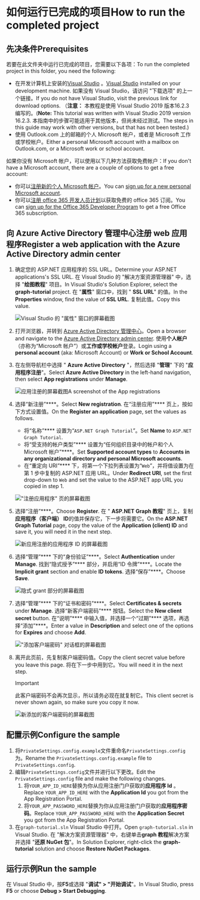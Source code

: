 # <a name="how-to-run-the-completed-project"></a><span data-ttu-id="44507-101">如何运行已完成的项目</span><span class="sxs-lookup"><span data-stu-id="44507-101">How to run the completed project</span></span>

## <a name="prerequisites"></a><span data-ttu-id="44507-102">先决条件</span><span class="sxs-lookup"><span data-stu-id="44507-102">Prerequisites</span></span>

<span data-ttu-id="44507-103">若要在此文件夹中运行已完成的项目，您需要以下各项：</span><span class="sxs-lookup"><span data-stu-id="44507-103">To run the completed project in this folder, you need the following:</span></span>

- <span data-ttu-id="44507-104">在开发计算机上安装的[Visual Studio](https://visualstudio.microsoft.com/vs/) 。</span><span class="sxs-lookup"><span data-stu-id="44507-104">[Visual Studio](https://visualstudio.microsoft.com/vs/) installed on your development machine.</span></span> <span data-ttu-id="44507-105">如果没有 Visual Studio，请访问 "下载选项" 的上一个链接。</span><span class="sxs-lookup"><span data-stu-id="44507-105">If you do not have Visual Studio, visit the previous link for download options.</span></span> <span data-ttu-id="44507-106">（**注意：** 本教程是使用 Visual Studio 2019 版本16.2.3 编写的。</span><span class="sxs-lookup"><span data-stu-id="44507-106">(**Note:** This tutorial was written with Visual Studio 2019 version 16.2.3.</span></span> <span data-ttu-id="44507-107">本指南中的步骤可能适用于其他版本，但尚未经过测试。</span><span class="sxs-lookup"><span data-stu-id="44507-107">The steps in this guide may work with other versions, but that has not been tested.)</span></span>
- <span data-ttu-id="44507-108">使用 Outlook.com 上的邮箱的个人 Microsoft 帐户，或者是 Microsoft 工作或学校帐户。</span><span class="sxs-lookup"><span data-stu-id="44507-108">Either a personal Microsoft account with a mailbox on Outlook.com, or a Microsoft work or school account.</span></span>

<span data-ttu-id="44507-109">如果你没有 Microsoft 帐户，可以使用以下几种方法获取免费帐户：</span><span class="sxs-lookup"><span data-stu-id="44507-109">If you don't have a Microsoft account, there are a couple of options to get a free account:</span></span>

- <span data-ttu-id="44507-110">你可以[注册新的个人 Microsoft 帐户](https://signup.live.com/signup?wa=wsignin1.0&rpsnv=12&ct=1454618383&rver=6.4.6456.0&wp=MBI_SSL_SHARED&wreply=https://mail.live.com/default.aspx&id=64855&cbcxt=mai&bk=1454618383&uiflavor=web&uaid=b213a65b4fdc484382b6622b3ecaa547&mkt=E-US&lc=1033&lic=1)。</span><span class="sxs-lookup"><span data-stu-id="44507-110">You can [sign up for a new personal Microsoft account](https://signup.live.com/signup?wa=wsignin1.0&rpsnv=12&ct=1454618383&rver=6.4.6456.0&wp=MBI_SSL_SHARED&wreply=https://mail.live.com/default.aspx&id=64855&cbcxt=mai&bk=1454618383&uiflavor=web&uaid=b213a65b4fdc484382b6622b3ecaa547&mkt=E-US&lc=1033&lic=1).</span></span>
- <span data-ttu-id="44507-111">你可以[注册 office 365 开发人员计划](https://developer.microsoft.com/office/dev-program)以获取免费的 office 365 订阅。</span><span class="sxs-lookup"><span data-stu-id="44507-111">You can [sign up for the Office 365 Developer Program](https://developer.microsoft.com/office/dev-program) to get a free Office 365 subscription.</span></span>

## <a name="register-a-web-application-with-the-azure-active-directory-admin-center"></a><span data-ttu-id="44507-112">向 Azure Active Directory 管理中心注册 web 应用程序</span><span class="sxs-lookup"><span data-stu-id="44507-112">Register a web application with the Azure Active Directory admin center</span></span>

1. <span data-ttu-id="44507-113">确定您的 ASP.NET 应用程序的 SSL URL。</span><span class="sxs-lookup"><span data-stu-id="44507-113">Determine your ASP.NET applications's SSL URL.</span></span> <span data-ttu-id="44507-114">在 Visual Studio 的 "解决方案资源管理器" 中，选择 "**绘图教程**" 项目。</span><span class="sxs-lookup"><span data-stu-id="44507-114">In Visual Studio's Solution Explorer, select the **graph-tutorial** project.</span></span> <span data-ttu-id="44507-115">在 "**属性**" 窗口中，找到 " **SSL URL**" 的值。</span><span class="sxs-lookup"><span data-stu-id="44507-115">In the **Properties** window, find the value of **SSL URL**.</span></span> <span data-ttu-id="44507-116">复制此值。</span><span class="sxs-lookup"><span data-stu-id="44507-116">Copy this value.</span></span>

    ![Visual Studio 的 "属性" 窗口的屏幕截图](/tutorial/images/vs-project-url.png)

1. <span data-ttu-id="44507-118">打开浏览器，并转到 [Azure Active Directory 管理中心](https://aad.portal.azure.com)。</span><span class="sxs-lookup"><span data-stu-id="44507-118">Open a browser and navigate to the [Azure Active Directory admin center](https://aad.portal.azure.com).</span></span> <span data-ttu-id="44507-119">使用**个人帐户**（亦称为“Microsoft 帐户”）或**工作或学校帐户**登录。</span><span class="sxs-lookup"><span data-stu-id="44507-119">Login using a **personal account** (aka: Microsoft Account) or **Work or School Account**.</span></span>

1. <span data-ttu-id="44507-120">在左侧导航栏中选择 " **Azure Active Directory** "，然后选择 "**管理**" 下的 "**应用程序注册**"。</span><span class="sxs-lookup"><span data-stu-id="44507-120">Select **Azure Active Directory** in the left-hand navigation, then select **App registrations** under **Manage**.</span></span>

    ![<span data-ttu-id="44507-121">应用注册的屏幕截图</span><span class="sxs-lookup"><span data-stu-id="44507-121">A screenshot of the App registrations</span></span> ](/tutorial/images/aad-portal-app-registrations.png)

1. <span data-ttu-id="44507-122">选择“新注册”\*\*\*\*。</span><span class="sxs-lookup"><span data-stu-id="44507-122">Select **New registration**.</span></span> <span data-ttu-id="44507-123">在“注册应用”\*\*\*\* 页上，按如下方式设置值。</span><span class="sxs-lookup"><span data-stu-id="44507-123">On the **Register an application** page, set the values as follows.</span></span>

    - <span data-ttu-id="44507-124">将“名称”\*\*\*\* 设置为“`ASP.NET Graph Tutorial`”。</span><span class="sxs-lookup"><span data-stu-id="44507-124">Set **Name** to `ASP.NET Graph Tutorial`.</span></span>
    - <span data-ttu-id="44507-125">将“受支持的帐户类型”\*\*\*\* 设置为“任何组织目录中的帐户和个人 Microsoft 帐户”\*\*\*\*。</span><span class="sxs-lookup"><span data-stu-id="44507-125">Set **Supported account types** to **Accounts in any organizational directory and personal Microsoft accounts**.</span></span>
    - <span data-ttu-id="44507-126">在“重定向 URI”\*\*\*\* 下，将第一个下拉列表设置为“`Web`”，并将值设置为在第 1 步中复制的 ASP.NET 应用 URL。</span><span class="sxs-lookup"><span data-stu-id="44507-126">Under **Redirect URI**, set the first drop-down to `Web` and set the value to the ASP.NET app URL you copied in step 1.</span></span>

    !["注册应用程序" 页的屏幕截图](/tutorial/images/aad-register-an-app.png)

1. <span data-ttu-id="44507-128">选择“注册”\*\*\*\*。</span><span class="sxs-lookup"><span data-stu-id="44507-128">Choose **Register**.</span></span> <span data-ttu-id="44507-129">在 " **ASP.NET Graph 教程**" 页上，复制**应用程序（客户端） ID**的值并保存它，下一步将需要它。</span><span class="sxs-lookup"><span data-stu-id="44507-129">On the **ASP.NET Graph Tutorial** page, copy the value of the **Application (client) ID** and save it, you will need it in the next step.</span></span>

    ![新应用注册的应用程序 ID 的屏幕截图](/tutorial/images/aad-application-id.png)

1. <span data-ttu-id="44507-131">选择“管理”\*\*\*\* 下的“身份验证”\*\*\*\*。</span><span class="sxs-lookup"><span data-stu-id="44507-131">Select **Authentication** under **Manage**.</span></span> <span data-ttu-id="44507-132">找到“隐式授予”\*\*\*\* 部分，并启用“ID 令牌”\*\*\*\*。</span><span class="sxs-lookup"><span data-stu-id="44507-132">Locate the **Implicit grant** section and enable **ID tokens**.</span></span> <span data-ttu-id="44507-133">选择“保存”\*\*\*\*。</span><span class="sxs-lookup"><span data-stu-id="44507-133">Choose **Save**.</span></span>

    ![隐式 grant 部分的屏幕截图](/tutorial/images/aad-implicit-grant.png)

1. <span data-ttu-id="44507-135">选择“管理”\*\*\*\* 下的“证书和密码”\*\*\*\*。</span><span class="sxs-lookup"><span data-stu-id="44507-135">Select **Certificates & secrets** under **Manage**.</span></span> <span data-ttu-id="44507-136">选择“新客户端密码”\*\*\*\* 按钮。</span><span class="sxs-lookup"><span data-stu-id="44507-136">Select the **New client secret** button.</span></span> <span data-ttu-id="44507-137">在“说明”\*\*\*\* 中输入值，并选择一个“过期”\*\*\*\* 选项，再选择“添加”\*\*\*\*。</span><span class="sxs-lookup"><span data-stu-id="44507-137">Enter a value in **Description** and select one of the options for **Expires** and choose **Add**.</span></span>

    !["添加客户端密码" 对话框的屏幕截图](/tutorial/images/aad-new-client-secret.png)

1. <span data-ttu-id="44507-139">离开此页前，先复制客户端密码值。</span><span class="sxs-lookup"><span data-stu-id="44507-139">Copy the client secret value before you leave this page.</span></span> <span data-ttu-id="44507-140">将在下一步中用到它。</span><span class="sxs-lookup"><span data-stu-id="44507-140">You will need it in the next step.</span></span>

    > [!IMPORTANT]
    > <span data-ttu-id="44507-141">此客户端密码不会再次显示，所以请务必现在就复制它。</span><span class="sxs-lookup"><span data-stu-id="44507-141">This client secret is never shown again, so make sure you copy it now.</span></span>

    ![新添加的客户端密码的屏幕截图](/tutorial/images/aad-copy-client-secret.png)

## <a name="configure-the-sample"></a><span data-ttu-id="44507-143">配置示例</span><span class="sxs-lookup"><span data-stu-id="44507-143">Configure the sample</span></span>

1. <span data-ttu-id="44507-144">将`PrivateSettings.config.example`文件重命名`PrivateSettings.config`为。</span><span class="sxs-lookup"><span data-stu-id="44507-144">Rename the `PrivateSettings.config.example` file to `PrivateSettings.config`.</span></span>
1. <span data-ttu-id="44507-145">编辑`PrivateSettings.config`文件并进行以下更改。</span><span class="sxs-lookup"><span data-stu-id="44507-145">Edit the `PrivateSettings.config` file and make the following changes.</span></span>
    1. <span data-ttu-id="44507-146">将`YOUR_APP_ID_HERE`替换为你从应用注册门户获取的**应用程序 Id** 。</span><span class="sxs-lookup"><span data-stu-id="44507-146">Replace `YOUR_APP_ID_HERE` with the **Application Id** you got from the App Registration Portal.</span></span>
    1. <span data-ttu-id="44507-147">将`YOUR_APP_PASSWORD_HERE`替换为你从应用注册门户获取的**应用程序密码**。</span><span class="sxs-lookup"><span data-stu-id="44507-147">Replace `YOUR_APP_PASSWORD_HERE` with the **Application Secret** you got from the App Registration Portal.</span></span>
1. <span data-ttu-id="44507-148">在`graph-tutorial.sln` Visual Studio 中打开。</span><span class="sxs-lookup"><span data-stu-id="44507-148">Open `graph-tutorial.sln` in Visual Studio.</span></span> <span data-ttu-id="44507-149">在 "解决方案资源管理器" 中，右键单击**graph 教程**解决方案并选择 "**还原 NuGet 包**"。</span><span class="sxs-lookup"><span data-stu-id="44507-149">In Solution Explorer, right-click the **graph-tutorial** solution and choose **Restore NuGet Packages**.</span></span>

## <a name="run-the-sample"></a><span data-ttu-id="44507-150">运行示例</span><span class="sxs-lookup"><span data-stu-id="44507-150">Run the sample</span></span>

<span data-ttu-id="44507-151">在 Visual Studio 中，按**F5**或选择 "**调试" > "开始调试**"。</span><span class="sxs-lookup"><span data-stu-id="44507-151">In Visual Studio, press **F5** or choose **Debug > Start Debugging**.</span></span>

